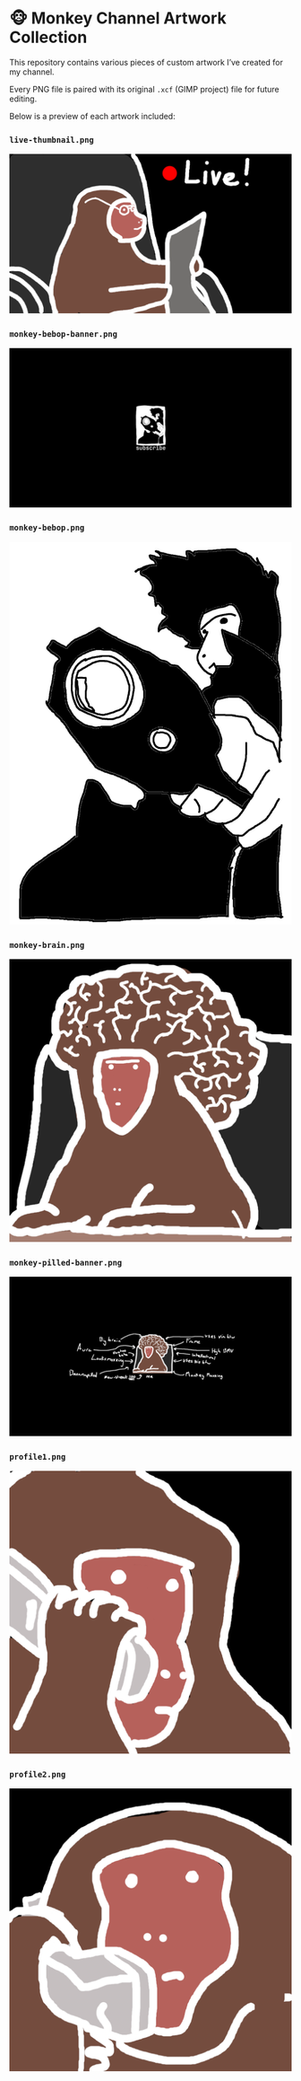 # 🐵 Monkey Channel Artwork Collection

This repository contains various pieces of custom artwork I’ve created for my channel.

Every PNG file is paired with its original `.xcf` (GIMP project) file for future editing.

Below is a preview of each artwork included:

### `live-thumbnail.png`
![live-thumbnail](./assets/live-thumbnail.png)

### `monkey-bebop-banner.png`
![monkey-bebop-banner](./assets/monkey-bebop-banner.png)

### `monkey-bebop.png`
![monkey-bebop](./assets/monkey-bebop.png)

### `monkey-brain.png`
![monkey-brain](./assets/monkey-brain.png)

### `monkey-pilled-banner.png`
![monkey-pilled-banner](./assets/monkey-pilled-banner.png)

### `profile1.png`
![profile1](./assets/profile1.png)

### `profile2.png`
![profile2](./assets/profile2.png)

